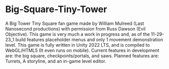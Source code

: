 # Big-Square-Tiny-Tower

A Big Tower Tiny Square fan game made by William Mulreed (Last Nanosecond productions) with permission from Russ Dawson (Evil Objective).
This game is very much a work in progress and, as of the 11-29-23_1 build features placeholder menus and only 1 movement demonstration level.
This game is fully written in Unity 2022 LTS, and is compiled to WebGL/HTML5 (It even runs on mobile).
Current features in development are: the big square, checkpoints/portals, and saws.
Planned features are: Turrets, A storyline, and an in-game level editor.
